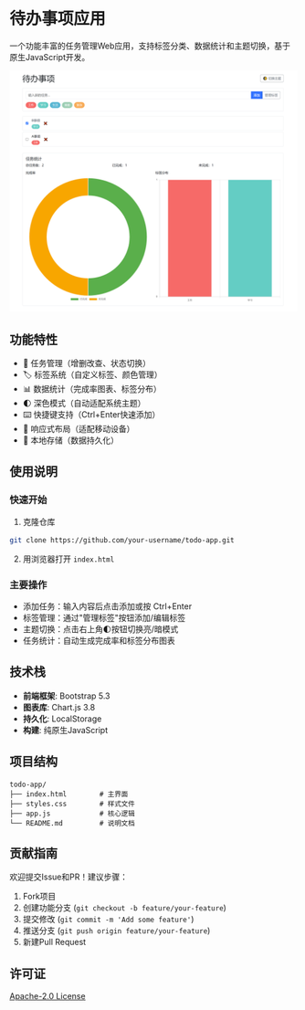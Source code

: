 # 待办事项应用

一个功能丰富的任务管理Web应用，支持标签分类、数据统计和主题切换，基于原生JavaScript开发。

![应用截图](./screenshots/preview.png)

## 功能特性

- 📝 任务管理（增删改查、状态切换）
- 🏷️ 标签系统（自定义标签、颜色管理）
- 📊 数据统计（完成率图表、标签分布）
- 🌓 深色模式（自动适配系统主题）
- ⌨️ 快捷键支持（Ctrl+Enter快速添加）
- 📱 响应式布局（适配移动设备）
- 💾 本地存储（数据持久化）

## 使用说明

### 快速开始
1. 克隆仓库
```bash
git clone https://github.com/your-username/todo-app.git
```
2. 用浏览器打开 `index.html`

### 主要操作
- 添加任务：输入内容后点击添加或按 Ctrl+Enter
- 标签管理：通过"管理标签"按钮添加/编辑标签
- 主题切换：点击右上角🌓按钮切换亮/暗模式
- 任务统计：自动生成完成率和标签分布图表

## 技术栈
- **前端框架**: Bootstrap 5.3
- **图表库**: Chart.js 3.8
- **持久化**: LocalStorage
- **构建**: 纯原生JavaScript

## 项目结构
```
todo-app/
├── index.html        # 主界面
├── styles.css        # 样式文件
├── app.js            # 核心逻辑
└── README.md         # 说明文档
```

## 贡献指南
欢迎提交Issue和PR！建议步骤：
1. Fork项目
2. 创建功能分支 (`git checkout -b feature/your-feature`)
3. 提交修改 (`git commit -m 'Add some feature'`)
4. 推送分支 (`git push origin feature/your-feature`)
5. 新建Pull Request

## 许可证
[Apache-2.0 License](LICENSE)
